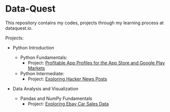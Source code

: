 # Data-Quest

This repository contains my codes, projects through my learning process at dataquest.io.

Projects:

- Python Introduction
  - Python Fundamentals:
    - Project: [Profitable App Profiles for the App Store and Google Play Markets](https://github.com/thienphuvu750/Data-Quest/blob/main/python-introduction/Guided%20Project_%20Profitable%20App%20Profiles%20for%20the%20App%20Store%20and%20Google%20Play%20Markets/Basics.ipynb)
  - Python Intermediate:
    - Project: [Exploring Hacker News Posts](https://github.com/thienphuvu750/Data-Quest/blob/main/python-introduction/Guided%20Project_%20Exploring%20Hacker%20News%20Posts/Basics.ipynb)

- Data Analysis and Visualization
  - Pandas and NumPy Fundamentals
    - Project: [Exploring Ebay Car Sales Data](https://github.com/thienphuvu750/Data-Quest/blob/main/data-analysis-and-visualization/Guided%20Project_%20Exploring%20Ebay%20Car%20Sales%20Data/Basics.ipynb)
